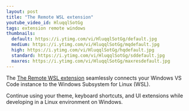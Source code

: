 ```yaml
---
layout: post
title: "The Remote WSL extension"
youtube_video_id: HluqqlSotGg
tags: extension remote windows
thumbnails:
  default: https://i.ytimg.com/vi/HluqqlSotGg/default.jpg
  medium: https://i.ytimg.com/vi/HluqqlSotGg/mqdefault.jpg
  high: https://i.ytimg.com/vi/HluqqlSotGg/hqdefault.jpg
  standard: https://i.ytimg.com/vi/HluqqlSotGg/sddefault.jpg
  maxres: https://i.ytimg.com/vi/HluqqlSotGg/maxresdefault.jpg
---
```


The [The Remote WSL extension](https://code.visualstudio.com/docs/remote/wsl) seamlessly connects your Windows VS Code instance to the Windows Subsystem for Linux (WSL).

Continue using your theme, keyboard shortcuts, and UI extensions while developing in a Linux environment on Windows.

